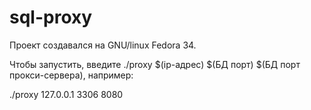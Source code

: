 # sql-proxy

Проект создавался на GNU/linux Fedora 34.

Чтобы запустить, введите ./proxy $(ip-адрес) $(БД порт) $(БД порт прокси-сервера), например:

 ./proxy 127.0.0.1 3306 8080
 
